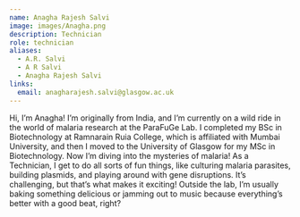 ```yaml
---
name: Anagha Rajesh Salvi
image: images/Anagha.png
description: Technician
role: technician
aliases:
  - A.R. Salvi
  - A R Salvi
  - Anagha Rajesh Salvi
links:
  email: anagharajesh.salvi@glasgow.ac.uk
---
```


Hi, I’m Anagha! I’m originally from India, and I’m currently on a wild ride in the world of malaria research at the ParaFuGe Lab. I completed my BSc in Biotechnology at Ramnarain Ruia College, which is affiliated with Mumbai University, and then I moved to the University of Glasgow for my MSc in Biotechnology. Now I’m diving into the mysteries of malaria! As a Technician, I get to do all sorts of fun things, like culturing malaria parasites, building plasmids, and playing around with gene disruptions. It’s challenging, but that’s what makes it exciting! Outside the lab, I’m usually baking something delicious or jamming out to music because everything’s better with a good beat, right?
